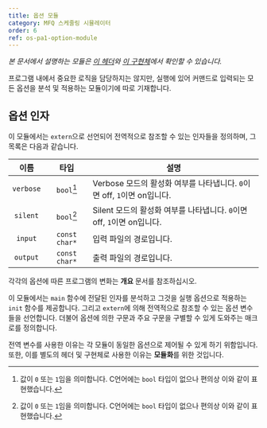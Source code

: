 ```yaml
---
title: 옵션 모듈
category: MFQ 스케줄링 시뮬레이터
order: 6
ref: os-pa1-option-module
---
```


*본 문서에서 설명하는 모듈은 [이 헤더](https://github.com/DropFL/OS_PA1/blob/master/option.h)와 [이 구현체](https://github.com/DropFL/OS_PA1/blob/master/option.c)에서 확인할 수 있습니다.*

프로그램 내에서 중요한 로직을 담당하지는 않지만, 실행에 있어 커맨드로 입력되는 모든 옵션을 분석 및 적용하는 모듈이기에 따로 기재합니다.

## 옵션 인자

이 모듈에서는 `extern`으로 선언되어 전역적으로 참조할 수 있는 인자들을 정의하며, 그 목록은 다음과 같습니다.

| 이름      | 타입          | 설명 |
|:---------:|:-------------:|------|
| `verbose` | `bool`[^1]    | Verbose 모드의 활성화 여부를 나타냅니다. `0`이면 off, `1`이면 on입니다. |
| `silent`  | `bool`[^1]    | Silent 모드의 활성화 여부를 나타냅니다. `0`이면 off, `1`이면 on입니다. |
| `input`   | `const char*` | 입력 파일의 경로입니다. |
| `output`  | `const char*` | 출력 파일의 경로입니다. |

[^1]: 값이 `0` 또는 `1`임을 의미합니다. C언어에는 `bool` 타입이 없으나 편의상 이와 같이 표현했습니다.

각각의 옵션에 따른 프로그램의 변화는 **개요** 문서를 참조하십시오.

이 모듈에서는 `main` 함수에 전달된 인자를 분석하고 그것을 실행 옵션으로 적용하는 `init` 함수를 제공합니다. 그리고 `extern`에 의해 전역적으로 참조할 수 있는 옵션 변수들을 선언합니다. 더불어 옵션에 의한 구문과 주요 구문을 구별할 수 있게 도와주는 매크로를 정의합니다.

전역 변수를 사용한 이유는 각 모듈이 동일한 옵션으로 제어될 수 있게 하기 위함입니다. 또한, 이를 별도의 헤더 및 구현체로 사용한 이유는 **모듈화**를 위한 것입니다.
